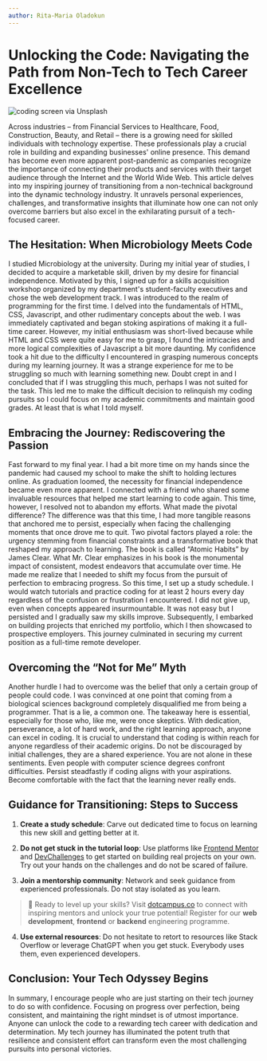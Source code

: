 ```yaml
---
author: Rita-Maria Oladokun
---
```


# Unlocking the Code: Navigating the Path from Non-Tech to Tech Career Excellence


![coding screen via Unsplash](https://images.unsplash.com/photo-1484417894907-623942c8ee29?ixlib=rb-4.0.3&ixid=M3wxMjA3fDB8MHxwaG90by1wYWdlfHx8fGVufDB8fHx8fA%3D%3D&auto=format&fit=crop&w=3264&q=80)


Across industries – from Financial Services to Healthcare, Food, Construction, Beauty, and Retail – there is a growing need for skilled individuals with technology expertise. These professionals play a crucial role in building and expanding businesses' online presence. This demand has become even more apparent post-pandemic as companies recognize the importance of connecting their products and services with their target audience through the Internet and the World Wide Web. This article delves into my inspiring journey of transitioning from a non-technical background into the dynamic technology industry. It unravels personal experiences, challenges, and transformative insights that illuminate how one can not only overcome barriers but also excel in the exhilarating pursuit of a tech-focused career.

## The Hesitation: When Microbiology Meets Code
I studied Microbiology at the university. During my initial year of studies, I decided to acquire a marketable skill, driven by my desire for financial independence. Motivated by this, I signed up for a skills acquisition workshop organized by my department's student-faculty executives and chose the web development track. I was introduced to the realm of programming for the first time. I delved into the fundamentals of HTML, CSS, Javascript, and other rudimentary concepts about the web. I was immediately captivated and began stoking aspirations of making it a full-time career. However, my initial enthusiasm was short-lived because while HTML and CSS were quite easy for me to grasp, I found the intricacies and more logical complexities of Javascript a bit more daunting. My confidence took a hit due to the difficulty I encountered in grasping numerous concepts during my learning journey. It was a strange experience for me to be struggling so much with learning something new. Doubt crept in and I concluded that if I was struggling this much, perhaps I was not suited for the task. This led me to make the difficult decision to relinquish my coding pursuits so I could focus on my academic commitments and maintain good grades. At least that is what I told myself. 

## Embracing the Journey: Rediscovering the Passion
Fast forward to my final year. I had a bit more time on my hands since the pandemic had caused my school to make the shift to holding lectures online. As graduation loomed, the necessity for financial independence became even more apparent. I connected with a friend who shared some invaluable resources that helped me start learning to code again. This time, however,  I resolved not to abandon my efforts. What made the pivotal difference? The difference was that this time, I had more tangible reasons that anchored me to persist, especially when facing the challenging moments that once drove me to quit.  Two pivotal factors played a role: the urgency stemming from financial constraints and a transformative book that reshaped my approach to learning. The book is called “Atomic Habits” by James Clear. What Mr. Clear emphasizes in his book is the monumental impact of consistent, modest endeavors that accumulate over time. He made me realize that I needed to shift my focus from the pursuit of perfection to embracing progress. So this time, I set up a study schedule. I would watch tutorials and practice coding for at least 2 hours every day regardless of the confusion or frustration I encountered. I did not give up, even when concepts appeared insurmountable. It was not easy but I persisted and I gradually saw my skills improve. Subsequently, I embarked on building projects that enriched my portfolio, which I then showcased to prospective employers. This journey culminated in securing my current position as a full-time remote developer.

## Overcoming the “Not for Me” Myth
Another hurdle I had to overcome was the belief that only a certain group of people could code. I was convinced at one point that coming from a biological sciences background completely disqualified me from being a programmer. That is a lie, a common one. The takeaway here is essential, especially for those who, like me, were once skeptics. With dedication, perseverance, a lot of hard work, and the right learning approach, anyone can excel in coding. It is crucial to understand that coding is within reach for anyone regardless of their academic origins. Do not be discouraged by initial challenges, they are a shared experience. You are not alone in these sentiments. Even people with computer science degrees confront difficulties. Persist steadfastly if coding aligns with your aspirations. Become comfortable with the fact that the learning never really ends.

## Guidance for Transitioning: Steps to Success
1. **Create a study schedule**: Carve out dedicated time to focus on learning this new skill and getting better at it.

2. **Do not get stuck in the tutorial loop**: Use platforms like [Frontend Mentor](https://www.frontendmentor.io/) and [DevChallenges](https://devchallenges.io/) to get started on building real projects on your own. Try out your hands on the challenges and do not be scared of failure.

3. **Join a mentorship community**: Network and seek guidance from experienced professionals. Do not stay isolated as you learn.

> 📢 Ready to level up your skills? Visit [dotcampus.co](http://dotcampus.co) to connect with inspiring mentors and unlock your true potential! Register for our **web development**, **frontend** or **backend** engineering programme.
4. **Use external resources**: Do not hesitate to retort to resources like Stack Overflow or leverage ChatGPT when you get stuck. Everybody uses them, even experienced developers.

## Conclusion: Your Tech Odyssey Begins
In summary, I encourage people who are just starting on their tech journey to do so with confidence. Focusing on progress over perfection, being consistent, and maintaining the right mindset is of utmost importance. Anyone can unlock the code to a rewarding tech career with dedication and determination. My tech journey has illuminated the potent truth that resilience and consistent effort can transform even the most challenging pursuits into personal victories.
